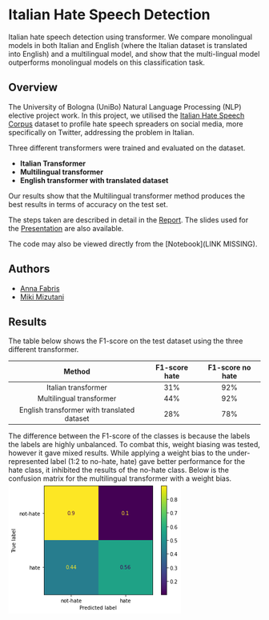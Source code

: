 # Italian Hate Speech Detection
Italian hate speech detection using transformer. We compare monolingual models in both Italian and English (where the Italian dataset is
translated into English) and a multilingual model, and show that the multi-lingual model outperforms monolingual models on this classification task.

## Overview
The University of Bologna (UniBo) Natural Language Processing (NLP) elective project work. In this project, we utilised the [Italian Hate Speech Corpus](https://github.com/msang/hate-speech-corpus) dataset to profile hate speech spreaders on social media, more specifically on Twitter, addressing the problem in Italian. 

Three different transformers were trained and evaluated on the dataset. 
- **Italian Transformer**
- **Multilingual transformer**
- **English transformer with translated dataset**

Our results show that the Multilingual transformer method produces the best results in terms of accuracy on the test set.  

The steps taken are described in detail in the [Report](https://github.com/annafabris/Italian-Hate-Speech-Detection/blob/main/Report.pdf). The slides used for the [Presentation](https://github.com/annafabris/Italian-Hate-Speech-Detection/blob/main/Presentation.pdf) are also available.

The code may also be viewed directly from the [Notebook](LINK MISSING).

## Authors
- [Anna Fabris](https://github.com/annafabris)
- [Miki Mizutani](https://github.com/mikimizutani)

## Results
The table below shows the F1-score on the test dataset using the three different transformer.

|     Method     | F1-score hate | F1-score no hate |
|:--------------:|:-------------:|:-------------:|
| Italian transformer   |          31% | 92% |
| Multilingual transformer |          44% | 92% |
| English transformer with translated dataset |  28% | 78% |

The difference between the F1-score of the classes is because the labels the labels are highly unbalanced.
To combat this, weight biasing was tested, however it gave mixed results. While applying a weight bias to the under-represented label (1:2 to no-hate, hate) gave better performance for the hate class, it inhibited the results of the no-hate class. Below is the confusion matrix for the multilingual transformer with a weight bias.
![Alt text](confusion_matrix.png?raw=true)

